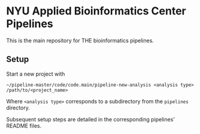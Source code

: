 # NYU Applied Bioinformatics Center Pipelines

This is the main repository for THE bioinformatics pipelines. 

## Setup
Start a new project with 
```
~/pipeline-master/code/code.main/pipeline-new-analysis <analysis type> /path/to/<project_name>
```
Where `<analysis type>` corresponds to a subdirectory from the `pipelines` directory. 

Subsequent setup steps are detailed in the corresponding pipelines' README files. 

